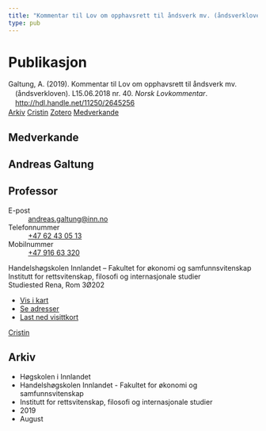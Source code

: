 ```yaml
---
title: "Kommentar til Lov om opphavsrett til åndsverk mv. (åndsverkloven). L15.06.2018 nr. 40"
type: pub
---
```

<h1>Publikasjon</h1>
<article id="csl-bib-container-PEVI6CE9" class="csl-bib-container">
  <div class="csl-bib-body" style="line-height: 1.35; padding-left: 1em; text-indent:-1em;">
  <div class="csl-entry">Galtung, A. (2019). Kommentar til Lov om opphavsrett til &#xE5;ndsverk mv. (&#xE5;ndsverkloven). L15.06.2018 nr. 40. <i>Norsk Lovkommentar</i>. <a href="http://hdl.handle.net/11250/2645256">http://hdl.handle.net/11250/2645256</a></div>
</div>
  <div class="csl-bib-buttons">
    <a href="#taxonomy-article-PEVI6CE9" class="csl-bib-button">Arkiv</a>
    <a href="https://app.cristin.no/results/show.jsf?id=1718769" alt="Cristin URL" class="csl-bib-button">Cristin</a>
    <a href="http://zotero.org/groups/5022929/items/PEVI6CE9" alt="Zotero URL" class="csl-bib-button">Zotero</a>
    <a href="#contributors-article-PEVI6CE9" class="csl-bib-button">Medverkande</a>
  </div>
  <div id="csl-bib-meta-container-PEVI6CE9"></div>
</article>
<div id="csl-bib-meta-PEVI6CE9" class="csl-bib-meta">
  <article id="contributors-article-PEVI6CE9" class="contributors-article">
    <h1>Medverkande</h1>
    <div class="personas">
<div class="vrtx-hinn-person-card">
<div class="photo">
<i class="lar la-user-circle missing-person"></i>
</div>
<div class="info">
<hgroup><h1>Andreas Galtung</h1>
<h2>Professor</h2>
</hgroup><dl>
<dt>E-post</dt>
<dd>
<a href="mailto:andreas.galtung@inn.no">andreas.galtung@inn.no</a>
</dd>
<dt>Telefonnummer</dt>
<dd><a href="tel:+4762430513">
+47 62 43 05 13
</a></dd>
<dt>Mobilnummer</dt>
<dd><a href="tel:+4791663320">
+47 916 63 320
</a></dd>
</dl>
<p>
Handelshøgskolen Innlandet – Fakultet for økonomi og samfunnsvitenskap<br>
Institutt for rettsvitenskap, filosofi og internasjonale studier<br>
Studiested Rena,
Rom 3Ø202
</p>
<ul class="vrtx-hinn-links">
<li><a href="https://www.google.com/maps?q=61.13620,11.37454">Vis i kart</a></li>
<li><a href="https://www.inn.no/finn-en-ansatt/andreas-galtung.html#vrtx-hinn-addresses">Se adresser</a></li>
<li><a href="https://www.inn.no/finn-en-ansatt/andreas-galtung.html?vrtx=vcf">Last ned visittkort</a></li>
</ul>
</div>
</div>
<a href="https://app.cristin.no/persons/show.jsf?id=306647" alt="Cristin URL" class="personas-cristin">Cristin</a>
</div>
  </article>
  <article id="taxonomy-article-PEVI6CE9" class="taxonomy-article">
    <h1>Arkiv</h1>
    <ul>
      <li>Høgskolen i Innlandet</li>
      <li>Handelshøgskolen Innlandet - Fakultet for økonomi og samfunnsvitenskap</li>
      <li>Institutt for rettsvitenskap, filosofi og internasjonale studier</li>
      <li>2019</li>
      <li>August</li>
    </ul>
  </article>
</div>
